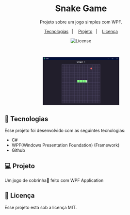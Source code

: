 <h1 align="center"> Snake Game </h1>

<p align="center">
Projeto sobre um jogo simples com WPF. <br/>
</p>

<p align="center">
  <a href="#-tecnologias">Tecnologias</a>&nbsp;&nbsp;&nbsp;|&nbsp;&nbsp;&nbsp;
  <a href="#-projeto">Projeto</a>&nbsp;&nbsp;&nbsp;|&nbsp;&nbsp;&nbsp;
  <a href="#memo-licença">Licença</a>
</p>

<p align="center">
  <img alt="License" src="https://img.shields.io/static/v1?label=license&message=MIT&color=49AA26&labelColor=000000">
</p>

<br>

<p align="center">
  <img alt="snake_game" src=".github/preview.png" width="50%">
</p>

## 🚀 Tecnologias

Esse projeto foi desenvolvido com as seguintes tecnologias:

- C#
- WPF(Windows Presentation Foundation) (Framework)
- Github

## 💻 Projeto

Um jogo de cobrinha🐍 feito com WPF Application

## :memo: Licença

Esse projeto está sob a licença MIT.
